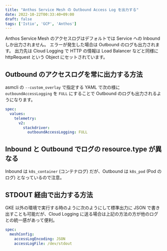 ```yaml
---
title: "Anthos Service Mesh の Outbound Access Log を出力する"
date: 2022-10-22T00:33:40+09:00
draft: false
tags: ['Istio', 'GCP', 'Anthos']
---
```


Anthos Service Mesh のアクセスログはデフォルトでは Service への Inbound しか出力されません。
エラーが発生した場合は Outbound のログも出力されます。
出力先は Cloud Logging で HTTP の情報は Load Balancer などと同様に httpRequest という Object にセットされています。

## Outbound のアクセスログを常に出力する方法

asmcli の `--custom_overlay` で指定する YAML で次の様に `outboundAccessLogging` を `FULL` にすることで Outbound のログも出力されるようになります。

```yaml
spec:
  values:
    telemetry:
      v2:
        stackdriver:
          outboundAccessLogging: FULL
```

## Inbound と Outbound でログの resource.type が異なる

Inbound は `k8s_container` (コンテナログ) だが、Outbound は `k8s_pod` (Pod のログ) となっているので注意。


## STDOUT 経由で出力する方法

GKE 以外の環境で実行する時のように次のようにして標準出力に JSON で書き出すことも可能だが、Cloud Logging に送る場合は上記の方法の方が他のログとの統一感があって便利。

```yaml
spec:
  meshConfig:
    accessLogEncoding: JSON
    accessLogFile: /dev/stdout
```
